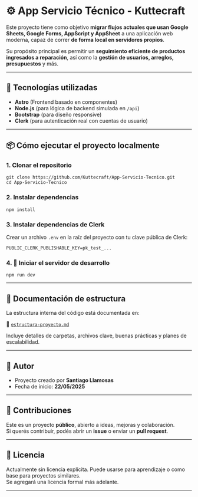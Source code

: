 # ⚙ App Servicio Técnico - Kuttecraft

Este proyecto tiene como objetivo **migrar flujos actuales que usan Google Sheets, Google Forms, AppScript y AppSheet** a una aplicación web moderna, capaz de correr **de forma local en servidores propios**.

Su propósito principal es permitir un **seguimiento eficiente de productos ingresados a reparación**, así como la **gestión de usuarios, arreglos, presupuestos** y más.

---

## 🚀 Tecnologías utilizadas

- **Astro** (Frontend basado en componentes)
- **Node.js** (para lógica de backend simulada en `/api`)
- **Bootstrap** (para diseño responsive)
- **Clerk** (para autenticación real con cuentas de usuario)

---

## 📦 Cómo ejecutar el proyecto localmente

### 1. Clonar el repositorio

```batch 
git clone https://github.com/Kuttecraft/App-Servicio-Tecnico.git
cd App-Servicio-Tecnico
```

### 2. Instalar dependencias
```batch 
npm install
```

### 3. Instalar dependencias de Clerk

Crear un archivo `.env` en la raíz del proyecto con tu clave pública de Clerk:

```env
PUBLIC_CLERK_PUBLISHABLE_KEY=pk_test_...
```

### 4. 🚀 Iniciar el servidor de desarrollo
```batch 
npm run dev
```

---

## 📁 Documentación de estructura

La estructura interna del código está documentada en:

📄 [`estructura-proyecto.md`](./estructura-proyecto.md)

Incluye detalles de carpetas, archivos clave, buenas prácticas y planes de escalabilidad.

---

## 👤 Autor

- Proyecto creado por **Santiago Llamosas**
- Fecha de inicio: **22/05/2025**

---

## 🤝 Contribuciones

Este es un proyecto **público**, abierto a ideas, mejoras y colaboración.  
Si querés contribuir, podés abrir un **issue** o enviar un **pull request**.

---

## 📝 Licencia

Actualmente sin licencia explícita. Puede usarse para aprendizaje o como base para proyectos similares.  
Se agregará una licencia formal más adelante.

---
